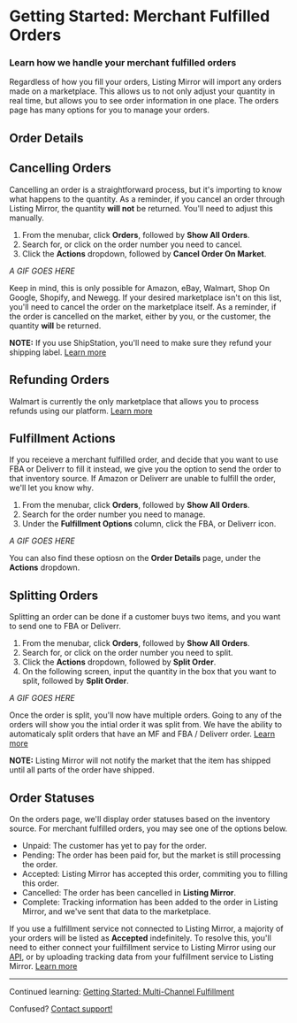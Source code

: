 # Getting Started: Merchant Fulfilled Orders
### Learn how we handle your merchant fulfilled orders

Regardless of how you fill your orders, Listing Mirror will import any orders made on a marketplace. This allows us to not only adjust your quantity in real time, but allows you to see order information in one place. The orders page has many options for you to manage your orders. 

## Order Details

## Cancelling Orders

Cancelling an order is a straightforward process, but it's importing to know what happens to the quantity. As a reminder, if you cancel an order through Listing Mirror, the quantity **will not** be returned. You'll need to adjust this manually.

1. From the menubar, click **Orders**, followed by **Show All Orders**. 
2. Search for, or click on the order number you need to cancel. 
3. Click the **Actions** dropdown, followed by **Cancel Order On Market**.

*A GIF GOES HERE*

Keep in mind, this is only possible for Amazon, eBay, Walmart, Shop On Google, Shopify, and Newegg. If your desired marketplace isn't on this list, you'll need to cancel the order on the marketplace itself. 
As a reminder, if the order is cancelled on the market, either by you, or the customer, the quantity **will** be returned.

**NOTE:** If you use ShipStation, you'll need to make sure they refund your shipping label. [Learn more](https://help.shipstation.com/hc/en-us/articles/360026157751-Void-Labels)

## Refunding Orders

Walmart is currently the only marketplace that allows you to process refunds using our platform. [Learn more](https://support.listingmirror.com/hc/en-us/articles/360022025051)

## Fulfillment Actions

If you receieve a merchant fulfilled order, and decide that you want to use FBA or Deliverr to fill it instead, we give you the option to send the order to that inventory source. If Amazon or Deliverr are unable to fulfill the order, we'll let you know why.

1. From the menubar, click **Orders**, followed by **Show All Orders**. 
2. Search for the order number you need to manage.
3. Under the **Fulfillment Options** column, click the FBA, or Deliverr icon. 

*A GIF GOES HERE*

You can also find these optiosn on the **Order Details** page, under the **Actions** dropdown. 

## Splitting Orders

Splitting an order can be done if a customer buys two items, and you want to send one to FBA or Deliverr. 

1. From the menubar, click **Orders**, followed by **Show All Orders**. 
2. Search for, or click on the order number you need to split. 
3. Click the **Actions** dropdown, followed by **Split Order**.
4. On the following screen, input the quantity in the box that you want to split, followed by **Split Order**.

*A GIF GOES HERE*

Once the order is split, you'll now have multiple orders. Going to any of the orders will show you the intial order it was split from. 
We have the ability to automaticaly split orders that have an MF and FBA / Deliverr order. [Learn more](/mcf)

**NOTE:** Listing Mirror will not notify the market that the item has shipped until all parts of the order have shipped. 

## Order Statuses

On the orders page, we'll display order statuses based on the inventory source. For merchant fulfilled orders, you may see one of the options below.

- Unpaid: The customer has yet to pay for the order.
- Pending: The order has been paid for, but the market is still processing the order. 
- Accepted: Listing Mirror has accepted this order, commiting you to filling this order.
- Cancelled: The order has been cancelled in **Listing Mirror**.
- Complete: Tracking information has been added to the order in Listing Mirror, and we've sent that data to the marketplace. 

If you use a fulfillment service not connected to Listing Mirror, a majority of your orders will be listed as **Accepted** indefinitely. To resolve this, you'll need to either connect your fuilfillment service to Listing Mirror using our [API](https://support.listingmirror.com/hc/en-us/articles/360047894192), or by uploading tracking data from your fulfillment service to Listing Mirror. [Learn more](https://support.listingmirror.com/hc/en-us/articles/360026174412)

***

Continued learning: [Getting Started: Multi-Channel Fulfillment](mcf)

Confused? [Contact support!](https://support.listingmirror.com/hc/en-us/articles/360057441252)